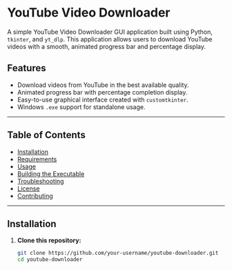 # YouTube Video Downloader

A simple YouTube Video Downloader GUI application built using Python, `tkinter`, and `yt_dlp`. This application allows users to download YouTube videos with a smooth, animated progress bar and percentage display.

## Features

- Download videos from YouTube in the best available quality.
- Animated progress bar with percentage completion display.
- Easy-to-use graphical interface created with `customtkinter`.
- Windows `.exe` support for standalone usage.

---

## Table of Contents

- [Installation](#installation)
- [Requirements](#requirements)
- [Usage](#usage)
- [Building the Executable](#building-the-executable)
- [Troubleshooting](#troubleshooting)
- [License](#license)
- [Contributing](#contributing)

---

## Installation

1. **Clone this repository:**

   ```bash
   git clone https://github.com/your-username/youtube-downloader.git
   cd youtube-downloader
